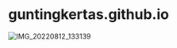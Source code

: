 # guntingkertas.github.io
![IMG_20220812_133139](https://user-images.githubusercontent.com/89238386/184298354-a9d33ff1-6b48-4014-9674-f77c89fdb707.jpg)
